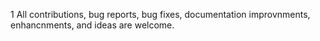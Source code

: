 1
All contributions, bug reports, bug fixes, documentation improvnments, enhancnments, and ideas are welcome.
